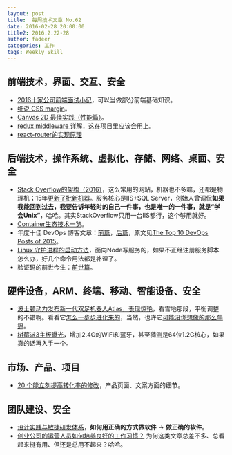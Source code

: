 ```yaml
---
layout: post
title:  每周技术文章 No.62
date: 2016-02-28 20:00:00
title2: 2016.2.22-28
author: fadeer
categories: 工作
tags: Weekly Skill
---
```


前端技术，界面、交互、安全
----
* [2016十家公司前端面试小记](http://www.codeceo.com/article/2016-10-company-interview.html)，可以当做部分前端基础知识。
* [细说 CSS margin](https://segmentfault.com/a/1190000004483340)。
* [Canvas 2D 最佳实践（性能篇）](http://taobaofed.org/blog/2016/02/22/canvas-performance/)。
* [redux middleware 详解](http://zhuanlan.zhihu.com/purerender/20597452)，这在项目里应该会用上。
* [react-router的实现原理](http://zhenhua-lee.github.io/react/history.html)

后端技术，操作系统、虚拟化、存储、网络、桌面、安全
----
* [Stack Overflow的架构（2016）](http://nickcraver.com/blog/2016/02/17/stack-overflow-the-architecture-2016-edition/)，这么常用的网站，机器也不多嘛，还都是物理机；15年[更新了批新机器](http://blog.serverfault.com/2015/03/05/how-we-upgrade-a-live-data-center/)。服务核心是IIS+SQL Server，创始人曾调侃**如果我能回到过去，我要告诉年轻时的自己一件事，也是唯一的一件事，就是“学会Unix”**，哈哈。其实StackOverflow只用一台IIS都行，这个够用就好。
* [Container生态技术一览](http://mp.weixin.qq.com/s?__biz=MzA4MzQ1NjQ5Nw==&mid=401588339&idx=1&sn=174727525d5006cd205a10a59905be74#rd)。
* 年度十佳 DevOps 博客文章：[前篇](https://segmentfault.com/a/1190000004487864)，[后篇](https://segmentfault.com/a/1190000004497822)，原文见[The Top 10 DevOps Posts of 2015](https://insights.sei.cmu.edu/devops/2016/01/fabric-ansible-docker-and-chaos-monkey-the-top-10-devops-posts-of-2015.html)。
* [Linux 守护进程的启动方法](http://www.ruanyifeng.com/blog/2016/02/linux-daemon.html)，面向Node写服务的，如果不正经注册服务脚本怎么办，好几个命令用法都是补课了。
* 验证码的前世今生：[前世篇](http://www.freebuf.com/articles/network/97030.html)。

硬件设备，ARM、终端、移动、智能设备、安全
----
<!--preview-end-->
* [波士顿动力发布新一代双足机器人Atlas，表现惊艳](http://newseed.pedaily.cn/201602/201602251323545_all.shtml)，看雪地那段，平衡调整的不错啊。看看它[怎么一步步进化来的](http://www.leiphone.com/news/201602/iLlGY3meJxPaVtDT.html)，当然，也许它[可能没你想像的那么牛逼](http://www.leiphone.com/news/201602/OEOZFJwP9xqBFzl4.html)。
* [树莓派3主板曝光](http://www.leiphone.com/news/201602/IXwlkRqF7yx15eZR.html)，增加2.4G的WiFi和蓝牙，甚至猜测是64位1.2G核心，如果真的话再入手一个。

市场、产品、项目
----
* [20 个能立刻提高转化率的修改](https://strace.co/cn/post/20-cro-tops/)，产品页面、文案方面的细节。

团队建设、安全
----
* [设计实践与敏捷研发体系](http://i25zt5.lawrence-gd.diancloud.cn/design-and-new-it-org/)，**如何用正确的方式做软件** -> **做正确的软件**。
* [创业公司的运营人员如何培养良好的工作习惯？](http://36kr.com/p/5043587.html) 为何这类文章总差不多、总看起来挺有用、但还是总用不起来？哈哈。



